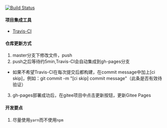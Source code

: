 [![Build Status](https://travis-ci.com/zhangwanqin357/blog.svg?branch=master)](https://travis-ci.com/zhangwanqin357/blog)

#### 项目集成工具
- [Travis-CI](https://www.travis-ci.com/)

#### 仓库更新方式
1. master分支下修改文件，push
2. push之后等待约5min,Travis-CI会自动集成到gh-pages分支
  - 如果不希望Travis-CI在每次提交后都构建，在commit message中加上[ci skip]，例如：git commit -m "[ci skip] commit message"（此条是否有效待验证）
3. gh-pages部署成功后，在gitee项目中点击更新按钮，更新Gitee Pages

#### 开发要点
1. 尽量使用`yarn`而不使用`npm`